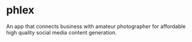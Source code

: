# phlex

An app that connects business with amateur photographer for affordable high quality social media content generation. 
